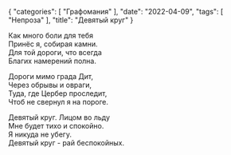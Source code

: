 {
   "categories": [
      "Графомания"
   ],
   "date": "2022-04-09",
   "tags": [
      "Непроза"
   ],
   "title": "Девятый круг"
}

Как много боли для тебя  
Принёс я, собирая камни.  
Для той дороги, что всегда  
Благих намерений полна.

Дороги мимо града Дит,  
Через обрывы и овраги,  
Туда, где Цербер проследит,  
Чтоб не свернул я на пороге.

Девятый круг. Лицом во льду  
Мне будет тихо и спокойно.  
Я никуда не убегу.  
Девятый круг - рай беспокойных.
